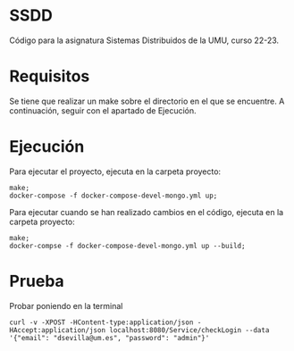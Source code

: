# SSDD

Código para la asignatura Sistemas Distribuidos de la UMU, curso 22-23.

# Requisitos
Se tiene que realizar un make sobre el directorio en el que se encuentre.
A continuación, seguir con el apartado de Ejecución.

# Ejecución
Para ejecutar el proyecto, ejecuta en la carpeta proyecto: 
````
make;
docker-compose -f docker-compose-devel-mongo.yml up;
````

Para ejecutar cuando se han realizado cambios en el código, ejecuta en la carpeta proyecto: 
````
make;
docker-compse -f docker-compose-devel-mongo.yml up --build;
````

# Prueba
Probar poniendo en la terminal
`````
curl -v -XPOST -HContent-type:application/json -HAccept:application/json localhost:8080/Service/checkLogin --data '{"email": "dsevilla@um.es", "password": "admin"}'
`````

